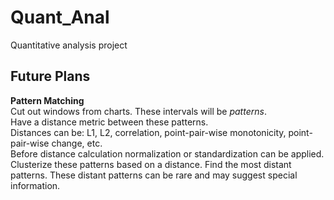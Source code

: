 # Quant_Anal
Quantitative analysis project

## Future Plans

**Pattern Matching**  
Cut out windows from charts. These intervals will be *patterns*.  
Have a distance metric between these patterns.  
Distances can be: L1, L2, correlation, point-pair-wise monotonicity, point-pair-wise change, etc.  
Before distance calculation normalization or standardization can be applied.
Clusterize these patterns based on a distance.
Find the most distant patterns. These distant patterns can be rare and may suggest special information.
